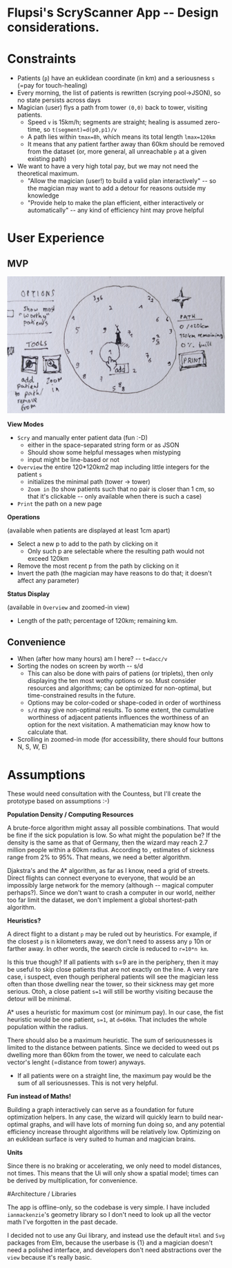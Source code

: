 # Flupsi's ScryScanner App -- Design considerations.
# Constraints

- Patients (`p`) have an euklidean coordinate (in km) and a seriousness `s` (=pay for touch-healing)
- Every morning, the list of patients is rewritten (scrying pool->JSON), so no state persists across days
- Magician (user) flys a path from tower `(0,0)` back to tower, visiting patients.
    - Speed `v` is 15km/h; segments are straight; healing is assumed zero-time, so `t(segment)=d(p0,p1)/v`
    - A path lies within `tmax=8h`, which means its total length `lmax=120km`
    - It means that any patient farther away than 60km should be removed from the dataset (or, more general, all unreachable `p` at a given existing path)
- We want to have a very high total pay, but we may not need the theoretical maximum.
    - "Allow the magician (user!) to build a valid plan interactively" -- so the magician may want to add a detour for reasons outside my knowledge
    - "Provide help to make the plan efficient, either interactively or automatically" -- any kind of efficiency hint may prove helpful


# User Experience

## MVP

![_You can see a circle around the magician's tower, with clickable patients in the center of a graphical Ui. Left are options, right side has the created path, with a button to `Print` the path._](./assets/UI.jpg)



**View Modes**

- `Scry` and manually enter patient data (fun :-D)
    - either in the space-separated string form or as JSON
    - Should show some helpful messages when mistyping
    - input might be line-based or not
- `Overview` the entire 120*120km2 map including little integers for the patient `s`
    - initializes the minimal path (tower -> tower)
    - `Zoom in` (to show patients such that no pair is closer than 1 cm, so that it's clickable -- only available when there is such a case)
- `Print` the path on a new page


**Operations**

(available when patients are displayed at least 1cm apart)

- Select a new p to add to the path by clicking on it
    - Only such p are selectable where the resulting path would not exceed 120km
- Remove the most recent p from the path by clicking on it
- Invert the path (the magician may have reasons to do that; it doesn't affect any parameter)


**Status Display**

(available in `Overview` and zoomed-in view)

- Length of the path; percentage of 120km; remaining km.


## Convenience

- When (after how many hours) am I here? -- `t=dacc/v`
- Sorting the nodes on screen by worth -- s/d 
    - This can also be done with pairs of patiens (or triplets), then only displaying the ten most wothy options or so. Must consider resources and algorithms; can be optimized for non-optimal, but time-constrained results in the future.
    - Options may be color-coded or shape-coded in order of worthiness
    - `s/d` may give non-optimal results. To some extent, the cumulative worthiness of adjacent patients influences the worthiness of an option for the next visitation. A mathematician may know how to calculate that.
- Scrolling in zoomed-in mode (for accessibility, there should four buttons N, S, W, E)


# Assumptions

These would need consultation with the Countess, but I'll create the prototype based on assumptions :-)

**Population Density / Computing Resources**

A brute-force algorithm might assay all possible combinations. That would be fine if the sick population is low.
So what might the population be? If the density is the same as that of Germany, then the wizard may reach 2.7
million people within a 60km radius. According to [](google.com/search?q=what+percentage+of+people+is+ill), estimates of sickness range from 2% to 95%. That means, we need a better algorithm.

Djakstra's and the A* algorithm, as far as I know, need a grid of streets. Direct flights can connect everyone to everyone, that would be an impossibly large network for the memory (although -- magical computer perhaps?). Since we don't want to crash a computer in our world, neither too far limit the dataset, we don't implement a global shortest-path algorithm.

**Heuristics?**

A direct flight to a distant `p` may be ruled out by heuristics. For example, if the closest `p` is n kilometers away, we don't need to assess any `p` 10n or farther away. In other words, the search circle is reduced to `r=10*n km`.

Is this true though? If all patients with s=9 are in the periphery, then it may be useful to skip close patients that are not exactly on the line. A very rare case, i suspect, even though peripheral patients will see the magician less often than those dwelling near the tower, so their sickness may get more serious. Otoh, a close patient `s=1` will still be worthy visiting because the detour will be minimal.

A* uses a heuristic for maximum cost (or minimum pay). In our case, the fist heuristic would be one patient, `s=1`, at `d=60km`. That includes the whole population within the radius.

There should also be a maximum heuristic. The sum of seriousnesses is limited to the distance between patients.
Since we decided to weed out ps dwelling more than 60km from the tower, we need to calculate each vector's lenght (=distance from tower) anyways.
- If all patients were on a straight line, the maximum pay would be the sum of all seriousnesses.
This is not very helpful.

**Fun instead of Maths!**

Building a graph interactively can serve as a foundation for future optimization helpers. In any case, the wizard will quickly learn to build near-optimal graphs, and will have lots of morning fun doing so, and any potential efficiency increase throught algorithms will be relatively low. Optimizing on an euklidean surface is very suited to human and magician brains.


**Units**

Since there is no braking or accelerating, we only need to model distances, not times.
This means that the Ui will only show a spatial model; times can be derived by multiplication, for convenience.


#Architecture / Libraries

The app is offline-only, so the codebase is very simple. I have included `ianmackenzie`'s geometry library so I don't need to look up all the vector math I've forgotten in the past decade.

I decided not to use any Gui library, and instead use the default `Html` and `Svg` packages from Elm, because the userbase is {1} and a magician doesn't need a polished interface, and developers don't need abstractions over the `view` because it's really basic.